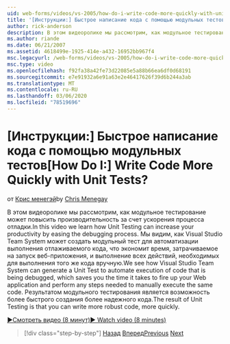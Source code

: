 ```yaml
---
uid: web-forms/videos/vs-2005/how-do-i-write-code-more-quickly-with-unit-tests
title: '[Инструкции:] Быстрое написание кода с помощью модульных тестов | Документы Майкрософт'
author: rick-anderson
description: В этом видеоролике мы рассмотрим, как модульное тестирование может повысить производительность за счет ускорения процесса отладки. Мы посмотрим, как Visual Studio Team System может создать U...
ms.author: riande
ms.date: 06/21/2007
ms.assetid: 4618499e-1925-414e-a432-16952bb967f4
msc.legacyurl: /web-forms/videos/vs-2005/how-do-i-write-code-more-quickly-with-unit-tests
msc.type: video
ms.openlocfilehash: f92fa38a42fe73d22085e5a88b66ea6df0d68191
ms.sourcegitcommit: e7e91932a6e91a63e2e46417626f39d6b244a3ab
ms.translationtype: MT
ms.contentlocale: ru-RU
ms.lasthandoff: 03/06/2020
ms.locfileid: "78519696"
---
```

# <a name="how-do-i-write-code-more-quickly-with-unit-tests"></a><span data-ttu-id="a4fb9-105">[Инструкции:] Быстрое написание кода с помощью модульных тестов</span><span class="sxs-lookup"><span data-stu-id="a4fb9-105">[How Do I:] Write Code More Quickly with Unit Tests?</span></span>

<span data-ttu-id="a4fb9-106">от [Крис менегэй](https://twitter.com/CMenegay)</span><span class="sxs-lookup"><span data-stu-id="a4fb9-106">by [Chris Menegay](https://twitter.com/CMenegay)</span></span>

<span data-ttu-id="a4fb9-107">В этом видеоролике мы рассмотрим, как модульное тестирование может повысить производительность за счет ускорения процесса отладки.</span><span class="sxs-lookup"><span data-stu-id="a4fb9-107">In this video we learn how Unit Testing can increase your productivity by easing the debugging process.</span></span> <span data-ttu-id="a4fb9-108">Мы видим, как Visual Studio Team System может создать модульный тест для автоматизации выполнения отлаживаемого кода, что экономит время, затрачиваемое на запуск веб-приложения, и выполнение всех действий, необходимых для выполнения того же кода вручную.</span><span class="sxs-lookup"><span data-stu-id="a4fb9-108">We see how Visual Studio Team System can generate a Unit Test to automate execution of code that is being debugged, which saves you the time it takes to fire up your Web application and perform any steps needed to manually execute the same code.</span></span> <span data-ttu-id="a4fb9-109">Результатом модульного тестирования является возможность более быстрого создания более надежного кода.</span><span class="sxs-lookup"><span data-stu-id="a4fb9-109">The result of Unit Testing is that you can write more robust code, more quickly.</span></span>

[<span data-ttu-id="a4fb9-110">&#9654;Смотреть видео (8 минут)</span><span class="sxs-lookup"><span data-stu-id="a4fb9-110">&#9654; Watch video (8 minutes)</span></span>](https://channel9.msdn.com/Blogs/ASP-NET-Site-Videos/how-do-i-write-code-more-quickly-with-unit-tests)

> [!div class="step-by-step"]
> <span data-ttu-id="a4fb9-111">[Назад](how-do-i-create-my-own-bug-work-item.md)
> [Вперед](how-do-i-practice-test-driven-development.md)</span><span class="sxs-lookup"><span data-stu-id="a4fb9-111">[Previous](how-do-i-create-my-own-bug-work-item.md)
[Next](how-do-i-practice-test-driven-development.md)</span></span>

